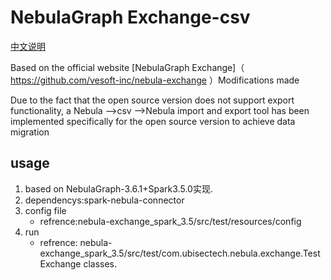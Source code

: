 # NebulaGraph Exchange-csv

[中文说明](https://github.com/lkycxb/nebula-exchange-csv/blob/main/README-CN.md)

Based on the official website [NebulaGraph Exchange]（ https://github.com/vesoft-inc/nebula-exchange ）Modifications made

Due to the fact that the open source version does not support export functionality, a Nebula -->csv -->Nebula import and export tool has been implemented specifically for the open source version to achieve data migration

## usage

1. based on NebulaGraph-3.6.1+Spark3.5.0实现.
2. dependencys:spark-nebula-connector
3. config file
    - refrence:nebula-exchange_spark_3.5/src/test/resources/config
4. run
    - refrence: nebula-exchange_spark_3.5/src/test/com.ubisectech.nebula.exchange.TestExchange classes.


